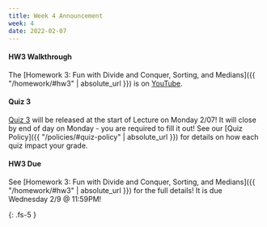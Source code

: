 ```yaml
---
title: Week 4 Announcement
week: 4
date: 2022-02-07
---
```

#### HW3 Walkthrough
The [Homework 3: Fun with Divide and Conquer, Sorting, and Medians]({{ "/homework/#hw3" | absolute_url }}) is on [YouTube](https://youtu.be/ZvXVCOWu9gU).

#### Quiz 3
[Quiz 3](https://docs.google.com/forms/d/1cp_A9BRWlPNw18s738WZ2ns5jkGjeUnpInEJo3UkRMw/edit) will be released at the start of Lecture on Monday 2/07! It will close by end of day on Monday - you are required to fill it out! See our [Quiz Policy]({{ "/policies/#quiz-policy" | absolute_url }}) for details on how each quiz impact your grade.

#### HW3 Due
See [Homework 3: Fun with Divide and Conquer, Sorting, and Medians]({{ "/homework/#hw3" | absolute_url }}) for the full details! It is due Wednesday 2/9 @ 11:59PM!



{: .fs-5 }
